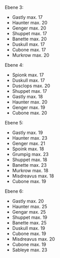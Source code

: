Ebene 3:
- Gastly max. 17
- Haunter max. 20
- Genger max. 20
- Shuppet max. 17
- Banette max. 20
- Duskull max. 17
- Cubone max. 17
- Murkrow max. 20

Ebene 4:
- Spionk max. 17
- Duskull max. 17
- Dusclops max. 20
- Shuppet max. 17
- Gastly max. 18
- Haunter max. 20
- Genger max. 19
- Cubone max. 20

Ebene 5:
- Gastly max. 19
- Haunter max. 23
- Genger max. 21
- Spoink max. 18
- Grumpig max. 23
- Shuppet max. 18
- Banette max. 23
- Murkrow max. 18
- Misdreavus max. 18
- Cubone max. 19

Ebene 6:
- Gastly max. 20
- Haunter max. 25
- Gengar max. 25
- Shuppet max. 19
- Banette max. 25
- Duskull max. 19
- Cubone max. 19
- Misdreavus max. 20
- Cubone max. 19
- Sableye max. 23

